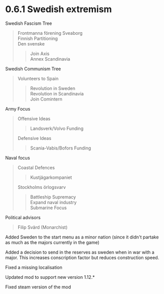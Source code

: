 # 0.6.1  Swedish extremism

Swedish Fascism Tree
> Frontmanna förening Sveaborg <br>
> Finnish Partitioning <br>
> Den svenske
> > Join Axis <br>
> > Annex Scandinavia
>

Swedish Communism Tree
> Volunteers to Spain
> > Revolution in Sweden<br>
> > Revolution in Scandinavia<br>
> > Join Comintern
>

Army Focus
> Offensive Ideas
> > Landsverk/Volvo Funding<br>
>
> Defensive Ideas<br>
> > Scania-Vabis/Bofors Funding
>

Naval focus
> Coastal Defences
> > Kustjägarkompaniet<br>
>
> Stockholms örlogsvarv<br>
> > Battleship Supremacy<br>
> > Expand naval industry<br>
> > Submarine Focus
>

Political advisors
> Filip Svärd (Monarchist)
>
Added Sweden to the start menu as a minor nation (since it didn't partake as much as the majors currently in the game)

Added a decision to send in the reserves as sweden when in war with a major. This increases conscription factor but reduces construction speed.

Fixed a missing localisation

Updated mod to support new version 1.12.*

Fixed steam version of the mod